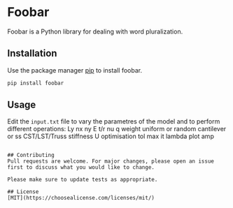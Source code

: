 # Foobar

Foobar is a Python library for dealing with word pluralization.

## Installation

Use the package manager [pip](https://pip.pypa.io/en/stable/) to install foobar.

```bash
pip install foobar
```

## Usage
Edit the `input.txt` file to vary the parametres of the model and to perform different operations:
Ly
nx
ny
E
t/r
nu
q
weight
uniform or random
cantilever or ss
CST/LST/Truss
stiffness
U
optimisation
tol
max it
lambda
plot
amp
```

## Contributing
Pull requests are welcome. For major changes, please open an issue first to discuss what you would like to change.

Please make sure to update tests as appropriate.

## License
[MIT](https://choosealicense.com/licenses/mit/)
